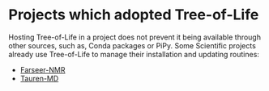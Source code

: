 # Projects which adopted Tree-of-Life

Hosting Tree-of-Life in a project does not prevent it being available through other sources, such as, Conda packages or PiPy. Some Scientific projects already use Tree-of-Life to manage their installation and updating routines:

- [Farseer-NMR](https://github.com/Farseer-NMR/FarSeer-NMR)
- [Tauren-MD](https://github.com/TaurenMD/TaurenMD)
